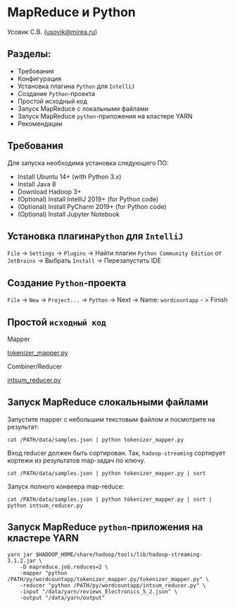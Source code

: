 # MapReduce и Python
Усовик С.В. (usovik@mirea.ru)

## Разделы:

- Требования
- Конфигурация
- Установка плагина `Python` для `IntelliJ`
- Создание `Python`-проекта
- Простой исходный код
- Запуск MapReduce с локальными файлами
- Запуск MapReduce `python`-приложения на кластере YARN
- Рекомендации

## Требования

Для запуска необходима установка следующего ПО:

- Install Ubuntu 14+ (with Python 3.x)
- Install Java 8
- Download Hadoop 3+
- (Optional) Install IntelliJ 2019+ (for Python code)
- (Optional) Install PyCharm 2019+ (for Python code)
- (Optional) Install Jupyter Notebook

## Установка плагина`Python` для `IntelliJ`

`File` -> `Settings` -> `Plugins` -> Найти плагин `Python Community Edition` от `JetBrains` -> Выбрать `Install` -> Перезапустить IDE

## Создание `Python`-проекта

`File` -> `New` -> `Project...` -> `Python` -> Next ->  Name: `wordcountapp` - > Finish

## Простой `исходный код`

Mapper

[tokenizer_mapper.py](../projects/py/wordcountapp/tokenizer_mapper.py)

Combiner/Reducer

[intsum_reducer.py](../projects/py/wordcountapp/intsum_reducer.py)

## Запуск MapReduce слокальными файлами

Запустите mapper с небольшим текстовым файлом и посмотрите на результат:

`cat /PATH/data/samples.json | python tokenizer_mapper.py`

Вход reducer должен быть сортирован. Так, `hadoop-streaming` сортирует кортежи из результатов map-задач по ключу.

`cat /PATH/data/samples.json | python tokenizer_mapper.py | sort`

Запуск полного конвеера map-reduce:

`cat /PATH/data/samples.json | python tokenizer_mapper.py | sort | python intsum_reducer.py`

## Запуск MapReduce `python`-приложения на кластере YARN

```
yarn jar $HADOOP_HOME/share/hadoop/tools/lib/hadoop-streaming-3.1.2.jar \
    -D mapreduce.job.reduces=2 \
    -mapper "python /PATH/py/wordcountapp/tokenizer_mapper.py/tokenizer_mapper.py" \
    -reducer "python /PATH/py/wordcountapp/intsum_reducer.py" \
    -input "/data/yarn/reviews_Electronics_5_2.json" \
    -output "/data/yarn/output"
```